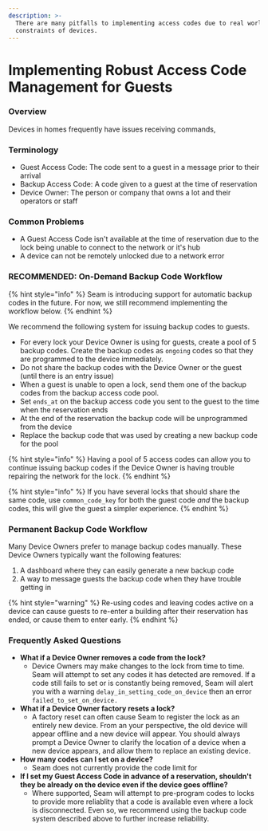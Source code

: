 ```yaml
---
description: >-
  There are many pitfalls to implementing access codes due to real world
  constraints of devices.
---
```


# Implementing Robust Access Code Management for Guests

### Overview

Devices in homes frequently have issues receiving commands,

### Terminology

* Guest Access Code: The code sent to a guest in a message prior to their arrival
* Backup Access Code: A code given to a guest at the time of reservation
* Device Owner: The person or company that owns a lot and their operators or staff

### Common Problems

* A Guest Access Code isn't available at the time of reservation due to the lock being unable to connect to the network or it's hub
* A device can not be remotely unlocked due to a network error

### RECOMMENDED: On-Demand Backup Code Workflow

{% hint style="info" %}
Seam is introducing support for automatic backup codes in the future. For now, we still recommend implementing the workflow below.
{% endhint %}

We recommend the following system for issuing backup codes to guests.

* For every lock your Device Owner is using for guests, create a pool of 5 backup codes. Create the backup codes as `ongoing` codes so that they are programmed to the device immediately.
* Do not share the backup codes with the Device Owner or the guest (until there is an entry issue)
* When a guest is unable to open a lock, send them one of the backup codes from the backup access code pool.
* Set `ends_at` on the backup access code you sent to the guest to the time when the reservation ends
* At the end of the reservation the backup code will be unprogrammed from the device
* Replace the backup code that was used by creating a new backup code for the pool

{% hint style="info" %}
Having a pool of 5 access codes can allow you to continue issuing backup codes if the Device Owner is having trouble repairing the network for the lock.
{% endhint %}

{% hint style="info" %}
If you have several locks that should share the same code, use `common_code_key` for both the guest code _and_ the backup codes, this will give the guest a simpler experience.
{% endhint %}



### Permanent Backup Code Workflow

Many Device Owners prefer to manage backup codes manually. These Device Owners typically want the following features:

1. A dashboard where they can easily generate a new backup code
2. A way to message guests the backup code when they have trouble getting in

{% hint style="warning" %}
Re-using codes and leaving codes active on a device can cause guests to re-enter a building after their reservation has ended, or cause them to enter early.
{% endhint %}

### Frequently Asked Questions

* **What if a Device Owner removes a code from the lock?**
  * Device Owners may make changes to the lock from time to time. Seam will attempt to set any codes it has detected are removed. If a code still fails to set or is constantly being removed, Seam will alert you with a warning `delay_in_setting_code_on_device` then an error `failed_to_set_on_device.`
* **What if a Device Owner factory resets a lock?**
  * A factory reset can often cause Seam to register the lock as an entirely new device. From an your perspective, the old device will appear offline and a new device will appear. You should always prompt a Device Owner to clarify the location of a device when a new device appears, and allow them to replace an existing device.
* **How many codes can I set on a device?**
  * Seam does not currently provide the code limit for&#x20;
* **If I set my Guest Access Code in advance of a reservation, shouldn't they be already on the device even if the device goes offline?**
  * Where supported, Seam will attempt to pre-program codes to locks to provide more reliablity that a code is available even where a lock is disconnected. Even so, we recommend using the backup code system described above to further increase reliability.

